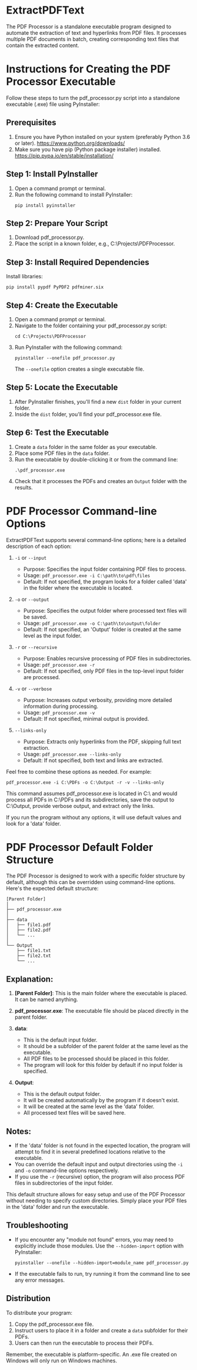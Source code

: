 # ExtractPDFText
The PDF Processor is a standalone executable program designed to automate the extraction of text and hyperlinks from PDF files. It processes multiple PDF documents in batch, creating corresponding text files that contain the extracted content.

# Instructions for Creating the PDF Processor Executable

Follow these steps to turn the pdf_processor.py script into a standalone executable (.exe) file using PyInstaller:

## Prerequisites
1. Ensure you have Python installed on your system (preferably Python 3.6 or later). https://www.python.org/downloads/
2. Make sure you have pip (Python package installer) installed. https://pip.pypa.io/en/stable/installation/

## Step 1: Install PyInstaller
1. Open a command prompt or terminal.
2. Run the following command to install PyInstaller:
   ```
   pip install pyinstaller
   ```

## Step 2: Prepare Your Script
1. Download pdf_processor.py.
2. Place the script in a known folder, e.g., C:\Projects\PDFProcessor\.

## Step 3: Install Required Dependencies
Install libraries: 
```
pip install pypdf PyPDF2 pdfminer.six
```

## Step 4: Create the Executable
1. Open a command prompt or terminal.
2. Navigate to the folder containing your pdf_processor.py script:
   ```
   cd C:\Projects\PDFProcessor
   ```
3. Run PyInstaller with the following command:
   ```
   pyinstaller --onefile pdf_processor.py
   ```
   The `--onefile` option creates a single executable file.

## Step 5: Locate the Executable
1. After PyInstaller finishes, you'll find a new `dist` folder in your current folder.
2. Inside the `dist` folder, you'll find your pdf_processor.exe file.

## Step 6: Test the Executable
1. Create a `data` folder in the same folder as your executable.
2. Place some PDF files in the `data` folder.
3. Run the executable by double-clicking it or from the command line:
   ```
   .\pdf_processor.exe
   ```
4. Check that it processes the PDFs and creates an `Output` folder with the results.


# PDF Processor Command-line Options

ExtractPDFText supports several command-line options; here is a detailed description of each option:

1. `-i` or `--input`
   - Purpose: Specifies the input folder containing PDF files to process.
   - Usage: `pdf_processor.exe -i C:\path\to\pdf\files`
   - Default: If not specified, the program looks for a folder called 'data' in the folder where the executable is located.

2. `-o` or `--output`
   - Purpose: Specifies the output folder where processed text files will be saved.
   - Usage: `pdf_processor.exe -o C:\path\to\output\folder`
   - Default: If not specified, an 'Output' folder is created at the same level as the input folder.

3. `-r` or `--recursive`
   - Purpose: Enables recursive processing of PDF files in subdirectories.
   - Usage: `pdf_processor.exe -r`
   - Default: If not specified, only PDF files in the top-level input folder are processed.

4. `-v` or `--verbose`
   - Purpose: Increases output verbosity, providing more detailed information during processing.
   - Usage: `pdf_processor.exe -v`
   - Default: If not specified, minimal output is provided.

5. `--links-only`
   - Purpose: Extracts only hyperlinks from the PDF, skipping full text extraction.
   - Usage: `pdf_processor.exe --links-only`
   - Default: If not specified, both text and links are extracted.

Feel free to combine these options as needed. For example:
```
pdf_processor.exe -i C:\PDFs -o C:\Output -r -v --links-only
```

This command assumes pdf_processor.exe is located in C:\ and would process all PDFs in C:\PDFs and its subdirectories, save the output to C:\Output, provide verbose output, and extract only the links.

If you run the program without any options, it will use default values and look for a 'data' folder.



# PDF Processor Default Folder Structure

The PDF Processor is designed to work with a specific folder structure by default, although this can be overridden using command-line options. Here's the expected default structure:

```
[Parent Folder]
│
├── pdf_processor.exe
│
├── data
│   ├── file1.pdf
│   ├── file2.pdf
│   └── ...
│
└── Output
    ├── file1.txt
    ├── file2.txt
    └── ...
```

## Explanation:

1. **[Parent Folder]**: 
   This is the main folder where the executable is placed. It can be named anything.

2. **pdf_processor.exe**: 
   The executable file should be placed directly in the parent folder.

3. **data**: 
   - This is the default input folder.
   - It should be a subfolder of the parent folder at the same level as the executable.
   - All PDF files to be processed should be placed in this folder.
   - The program will look for this folder by default if no input folder is specified.

4. **Output**: 
   - This is the default output folder.
   - It will be created automatically by the program if it doesn't exist.
   - It will be created at the same level as the 'data' folder.
   - All processed text files will be saved here.

## Notes:

- If the 'data' folder is not found in the expected location, the program will attempt to find it in several predefined locations relative to the executable.
- You can override the default input and output directories using the `-i` and `-o` command-line options respectively.
- If you use the `-r` (recursive) option, the program will also process PDF files in subdirectories of the input folder.

This default structure allows for easy setup and use of the PDF Processor without needing to specify custom directories. Simply place your PDF files in the 'data' folder and run the executable.

 
## Troubleshooting
- If you encounter any "module not found" errors, you may need to explicitly include those modules. Use the `--hidden-import` option with PyInstaller:
  ```
  pyinstaller --onefile --hidden-import=module_name pdf_processor.py
  ```
- If the executable fails to run, try running it from the command line to see any error messages.

## Distribution
To distribute your program:
1. Copy the pdf_processor.exe file.
2. Instruct users to place it in a folder and create a `data` subfolder for their PDFs.
3. Users can then run the executable to process their PDFs.

Remember, the executable is platform-specific. An .exe file created on Windows will only run on Windows machines.
